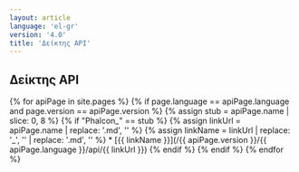 ```yaml
---
layout: article
language: 'el-gr'
version: '4.0'
title: 'Δείκτης API'
---
```

## Δείκτης API

{% for apiPage in site.pages %} {% if page.language == apiPage.language and page.version == apiPage.version %} {% assign stub = apiPage.name | slice: 0, 8 %} {% if "Phalcon_" == stub %} {% assign linkUrl = apiPage.name | replace: '.md', '' %} {% assign linkName = linkUrl | replace: '_', '\' | replace: '.md', '' %} * [{{ linkName }}](/{{ apiPage.version }}/{{ apiPage.language }}/api/{{ linkUrl }}) {% endif %} {% endif %} {% endfor %}